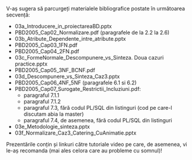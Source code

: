 V-aș sugera să parcurgeți materialele bibliografice postate în următoarea secvență:

- 03a_Introducere_in_proiectareaBD.pptx
- PBD2005_Cap02_Normalizare.pdf (paragrafele de la 2.2 la 2.6)
- 03b_Atribute_Dependente_intre_atribute.pptx
- PBD2005_Cap03_1FN.pdf
- PBD2005_Cap04_2FN.pdf
- 03c_FormeNormale_Descompunere_vs_Sinteza. Doua cazuri practice.pptx
- PBD2005_Cap05_3NF_BCNF.pdf
- 03d_Descompunere_vs_Sinteza_Caz3.pptx
- PBD2005_Cap06_4NF_5NF (paragrafele 6.1 si 6.2)
- PBD2005_Cap07_Surogate_Restrictii_Incluziuni.pdf:
	- paragraful 7.1.1
	- paragraful 7.1.2
	- paragraful 7.3, fără codul PL/SQL din listinguri (cod pe care-l discutam abia la master)
	- paragraful 7.4, de asemenea, fără codul PL/SQL din listinguri
- 03e_Metodologie_sinteza.pptx
- 03f_Normalizare_Caz3_Catering_CuAnimatie.pptx

Prezentările conțin și linkuri către tutoriale video pe care, de asemenea, vi le-aș recomanda (mai ales celora care au probleme cu somnul)!
